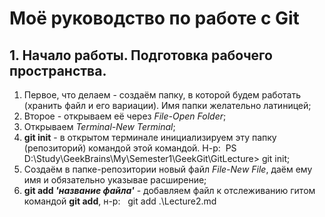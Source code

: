 # Моё руководство по работе с Git
## 1. Начало работы. Подготовка рабочего пространства.
1. Первое, что делаем - создаём папку, в которой будем работать (хранить файл и его вариации). Имя папки желательно латиницей;
2. Второе - открываем её через *File-Open Folder*;
3. Открываем *Terminal-New Terminal*;
4. **git init** - в открытом терминале инициализируем эту папку (репозиторий) командой этой командой.
Н-р:  PS D:\Study\GeekBrains\My\Semester1\GeekGit\GitLecture> git init;
5. Создаём в папке-репозитории новый файл *File-New File*, даём ему имя и обязательно указывае расширение;
6. **git add *'название файла'*** - добавляем файл к отслеживанию гитом командой **git add**, н-р:  
git add .\Lecture2.md
